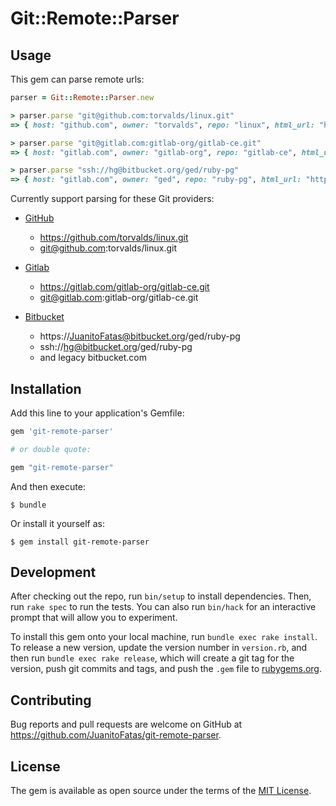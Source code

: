 # Git::Remote::Parser

## Usage

This gem can parse remote urls:

```ruby
parser = Git::Remote::Parser.new

> parser.parse "git@github.com:torvalds/linux.git"
=> { host: "github.com", owner: "torvalds", repo: "linux", html_url: "https://github.com/torvalds/linux" }

> parser.parse "git@gitlab.com:gitlab-org/gitlab-ce.git"
=> { host: "gitlab.com", owner: "gitlab-org", repo: "gitlab-ce", html_url: "https://gitlab.com/gitlab-org/gitlab-ce" }

> parser.parse "ssh://hg@bitbucket.org/ged/ruby-pg"
=> { host: "gitlab.com", owner: "ged", repo: "ruby-pg", html_url: "https://bitbucket.org/ged/ruby-pg" }
```

Currently support parsing for these Git providers:

* [GitHub][github]

  - https://github.com/torvalds/linux.git
  - git@github.com:torvalds/linux.git

* [Gitlab][gitlab]

  - https://gitlab.com/gitlab-org/gitlab-ce.git
  - git@gitlab.com:gitlab-org/gitlab-ce.git

* [Bitbucket][bitbucket]

  - https://JuanitoFatas@bitbucket.org/ged/ruby-pg
  - ssh://hg@bitbucket.org/ged/ruby-pg
  - and legacy bitbucket.com

[github]: https://github.com
[gitlab]: https://gitlab.com
[bitbucket]: https://bitbucket.org

## Installation

Add this line to your application's Gemfile:

```ruby
gem 'git-remote-parser'

# or double quote:

gem "git-remote-parser"
```

And then execute:

    $ bundle

Or install it yourself as:

    $ gem install git-remote-parser

## Development

After checking out the repo, run `bin/setup` to install dependencies. Then, run `rake spec` to run the tests. You can also run `bin/hack` for an interactive prompt that will allow you to experiment.

To install this gem onto your local machine, run `bundle exec rake install`. To release a new version, update the version number in `version.rb`, and then run `bundle exec rake release`, which will create a git tag for the version, push git commits and tags, and push the `.gem` file to [rubygems.org](https://rubygems.org).

## Contributing

Bug reports and pull requests are welcome on GitHub at https://github.com/JuanitoFatas/git-remote-parser.

## License

The gem is available as open source under the terms of the [MIT License](http://opensource.org/licenses/MIT).
